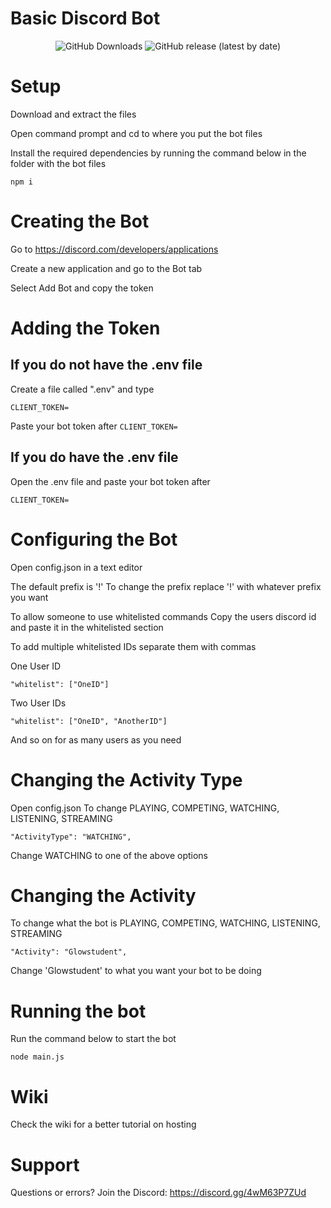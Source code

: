 <h1>Basic Discord Bot</h1>
<div align="center">
<img alt="GitHub Downloads" src="https://img.shields.io/github/downloads/Glowstudent777/BasicDiscordBot/total">
<img alt="GitHub release (latest by date)" src="https://img.shields.io/github/v/release/Glowstudent777/BasicDiscordBot">
</div>


# Setup

Download and extract the files

Open command prompt and cd to where you put the bot files

Install the required dependencies by running the command below in the folder with the bot files
```
npm i
```

# Creating the Bot
Go to https://discord.com/developers/applications

Create a new application and go to the Bot tab

Select Add Bot and copy the token

# Adding the Token

## If you do not have the .env file
Create a file called ".env" and type
```
CLIENT_TOKEN=
```
Paste your bot token after `CLIENT_TOKEN=`

## If you do have the .env file
Open the .env file and paste your bot token after
```
CLIENT_TOKEN=
```

# Configuring the Bot
Open config.json in a text editor

The default prefix is '!'
To change the prefix replace '!' with whatever prefix you want

To allow someone to use whitelisted commands
Copy the users discord id and paste it in the whitelisted section

To add multiple whitelisted IDs separate them with commas

One User ID
```
"whitelist": ["OneID"]
```

Two User IDs
```
"whitelist": ["OneID", "AnotherID"]
```
And so on for as many users as you need


# Changing the Activity Type
Open config.json
To change PLAYING, COMPETING, WATCHING, LISTENING, STREAMING
```
"ActivityType": "WATCHING",
```
Change WATCHING to one of the above options

# Changing the Activity
To change what the bot is PLAYING, COMPETING, WATCHING, LISTENING, STREAMING
```
"Activity": "Glowstudent",
```
Change 'Glowstudent' to what you want your bot to be doing

# Running the bot
Run the command below to start the bot
```
node main.js
```

# Wiki
Check the wiki for a better tutorial on hosting

# Support
Questions or errors?
Join the Discord: https://discord.gg/4wM63P7ZUd
